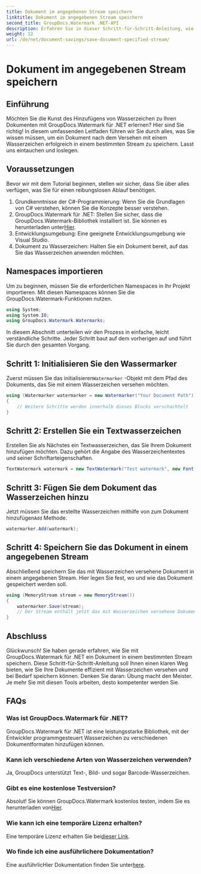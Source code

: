 ```yaml
---
title: Dokument im angegebenen Stream speichern
linktitle: Dokument im angegebenen Stream speichern
second_title: GroupDocs.Watermark .NET-API
description: Erfahren Sie in dieser Schritt-für-Schritt-Anleitung, wie Sie mit GroupDocs.Watermark für .NET ein Dokument in einem bestimmten Stream speichern. Perfekt für Entwickler aller Niveaus.
weight: 12
url: /de/net/document-savings/save-document-specified-stream/
---
```


# Dokument im angegebenen Stream speichern

## Einführung
Möchten Sie die Kunst des Hinzufügens von Wasserzeichen zu Ihren Dokumenten mit GroupDocs.Watermark für .NET erlernen? Hier sind Sie richtig! In diesem umfassenden Leitfaden führen wir Sie durch alles, was Sie wissen müssen, um ein Dokument nach dem Versehen mit einem Wasserzeichen erfolgreich in einem bestimmten Stream zu speichern. Lasst uns eintauchen und loslegen.
## Voraussetzungen
Bevor wir mit dem Tutorial beginnen, stellen wir sicher, dass Sie über alles verfügen, was Sie für einen reibungslosen Ablauf benötigen.
1. Grundkenntnisse der C#-Programmierung: Wenn Sie die Grundlagen von C# verstehen, können Sie die Konzepte besser verstehen.
2.  GroupDocs.Watermark für .NET: Stellen Sie sicher, dass die GroupDocs.Watermark-Bibliothek installiert ist. Sie können es herunterladen unter[Hier](https://releases.groupdocs.com/Watermark/net/).
3. Entwicklungsumgebung: Eine geeignete Entwicklungsumgebung wie Visual Studio.
4. Dokument zu Wasserzeichen: Halten Sie ein Dokument bereit, auf das Sie das Wasserzeichen anwenden möchten.
## Namespaces importieren
Um zu beginnen, müssen Sie die erforderlichen Namespaces in Ihr Projekt importieren. Mit diesen Namespaces können Sie die GroupDocs.Watermark-Funktionen nutzen.
```csharp
using System;
using System.IO;
using GroupDocs.Watermark.Watermarks;
```
In diesem Abschnitt unterteilen wir den Prozess in einfache, leicht verständliche Schritte. Jeder Schritt baut auf dem vorherigen auf und führt Sie durch den gesamten Vorgang.
## Schritt 1: Initialisieren Sie den Wassermarker
 Zuerst müssen Sie das initialisieren`Watermarker` -Objekt mit dem Pfad des Dokuments, das Sie mit einem Wasserzeichen versehen möchten.
```csharp
using (Watermarker watermarker = new Watermarker("Your Document Path"))
{
    // Weitere Schritte werden innerhalb dieses Blocks verschachtelt
}
```
## Schritt 2: Erstellen Sie ein Textwasserzeichen
Erstellen Sie als Nächstes ein Textwasserzeichen, das Sie Ihrem Dokument hinzufügen möchten. Dazu gehört die Angabe des Wasserzeichentextes und seiner Schriftarteigenschaften.
```csharp
TextWatermark watermark = new TextWatermark("Test watermark", new Font("Arial", 12));
```
## Schritt 3: Fügen Sie dem Dokument das Wasserzeichen hinzu
 Jetzt müssen Sie das erstellte Wasserzeichen mithilfe von zum Dokument hinzufügen`Add` Methode.
```csharp
watermarker.Add(watermark);
```
## Schritt 4: Speichern Sie das Dokument in einem angegebenen Stream
Abschließend speichern Sie das mit Wasserzeichen versehene Dokument in einem angegebenen Stream. Hier legen Sie fest, wo und wie das Dokument gespeichert werden soll.
```csharp
using (MemoryStream stream = new MemoryStream())
{
    watermarker.Save(stream);
    // Der Stream enthält jetzt das mit Wasserzeichen versehene Dokument
}
```
## Abschluss
Glückwunsch! Sie haben gerade erfahren, wie Sie mit GroupDocs.Watermark für .NET ein Dokument in einem bestimmten Stream speichern. Diese Schritt-für-Schritt-Anleitung soll Ihnen einen klaren Weg bieten, wie Sie Ihre Dokumente effizient mit Wasserzeichen versehen und bei Bedarf speichern können. Denken Sie daran: Übung macht den Meister. Je mehr Sie mit diesen Tools arbeiten, desto kompetenter werden Sie.
## FAQs
### Was ist GroupDocs.Watermark für .NET?
GroupDocs.Watermark für .NET ist eine leistungsstarke Bibliothek, mit der Entwickler programmgesteuert Wasserzeichen zu verschiedenen Dokumentformaten hinzufügen können.
### Kann ich verschiedene Arten von Wasserzeichen verwenden?
Ja, GroupDocs unterstützt Text-, Bild- und sogar Barcode-Wasserzeichen.
### Gibt es eine kostenlose Testversion?
 Absolut! Sie können GroupDocs.Watermark kostenlos testen, indem Sie es herunterladen von[Hier](https://releases.groupdocs.com/).
### Wie kann ich eine temporäre Lizenz erhalten?
 Eine temporäre Lizenz erhalten Sie bei[dieser Link](https://purchase.groupdocs.com/temporary-license/).
### Wo finde ich eine ausführlichere Dokumentation?
 Eine ausführlicHier Dokumentation finden Sie unter[here](https://tutorials.groupdocs.com/Watermark/net/).